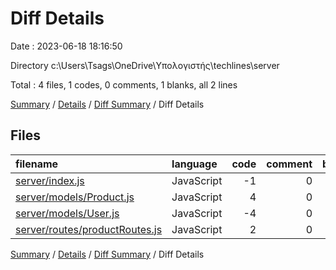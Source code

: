 # Diff Details

Date : 2023-06-18 18:16:50

Directory c:\\Users\\Tsags\\OneDrive\\Υπολογιστής\\techlines\\server

Total : 4 files,  1 codes, 0 comments, 1 blanks, all 2 lines

[Summary](results.md) / [Details](details.md) / [Diff Summary](diff.md) / Diff Details

## Files
| filename | language | code | comment | blank | total |
| :--- | :--- | ---: | ---: | ---: | ---: |
| [server/index.js](/server/index.js) | JavaScript | -1 | 0 | 1 | 0 |
| [server/models/Product.js](/server/models/Product.js) | JavaScript | 4 | 0 | 0 | 4 |
| [server/models/User.js](/server/models/User.js) | JavaScript | -4 | 0 | 0 | -4 |
| [server/routes/productRoutes.js](/server/routes/productRoutes.js) | JavaScript | 2 | 0 | 0 | 2 |

[Summary](results.md) / [Details](details.md) / [Diff Summary](diff.md) / Diff Details